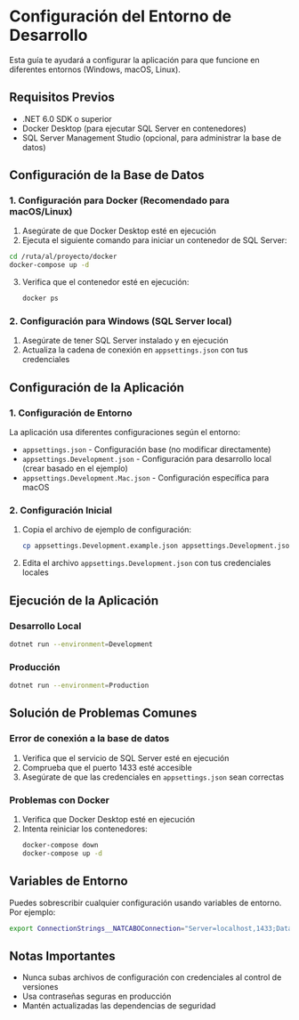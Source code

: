 # Configuración del Entorno de Desarrollo

Esta guía te ayudará a configurar la aplicación para que funcione en diferentes entornos (Windows, macOS, Linux).

## Requisitos Previos

- .NET 6.0 SDK o superior
- Docker Desktop (para ejecutar SQL Server en contenedores)
- SQL Server Management Studio (opcional, para administrar la base de datos)

## Configuración de la Base de Datos

### 1. Configuración para Docker (Recomendado para macOS/Linux)

1. Asegúrate de que Docker Desktop esté en ejecución
2. Ejecuta el siguiente comando para iniciar un contenedor de SQL Server:

```bash
cd /ruta/al/proyecto/docker
docker-compose up -d
```

3. Verifica que el contenedor esté en ejecución:
   ```bash
   docker ps
   ```

### 2. Configuración para Windows (SQL Server local)

1. Asegúrate de tener SQL Server instalado y en ejecución
2. Actualiza la cadena de conexión en `appsettings.json` con tus credenciales

## Configuración de la Aplicación

### 1. Configuración de Entorno

La aplicación usa diferentes configuraciones según el entorno:

- `appsettings.json` - Configuración base (no modificar directamente)
- `appsettings.Development.json` - Configuración para desarrollo local (crear basado en el ejemplo)
- `appsettings.Development.Mac.json` - Configuración específica para macOS

### 2. Configuración Inicial

1. Copia el archivo de ejemplo de configuración:
   ```bash
   cp appsettings.Development.example.json appsettings.Development.json
   ```

2. Edita el archivo `appsettings.Development.json` con tus credenciales locales

## Ejecución de la Aplicación

### Desarrollo Local

```bash
dotnet run --environment=Development
```

### Producción

```bash
dotnet run --environment=Production
```

## Solución de Problemas Comunes

### Error de conexión a la base de datos

1. Verifica que el servicio de SQL Server esté en ejecución
2. Comprueba que el puerto 1433 esté accesible
3. Asegúrate de que las credenciales en `appsettings.json` sean correctas

### Problemas con Docker

1. Verifica que Docker Desktop esté en ejecución
2. Intenta reiniciar los contenedores:
   ```bash
   docker-compose down
   docker-compose up -d
   ```

## Variables de Entorno

Puedes sobrescribir cualquier configuración usando variables de entorno. Por ejemplo:

```bash
export ConnectionStrings__NATCABOConnection="Server=localhost,1433;Database=dbGrupalia_aux;User ID=sa;Password=tu_contraseña;"
```

## Notas Importantes

- Nunca subas archivos de configuración con credenciales al control de versiones
- Usa contraseñas seguras en producción
- Mantén actualizadas las dependencias de seguridad
